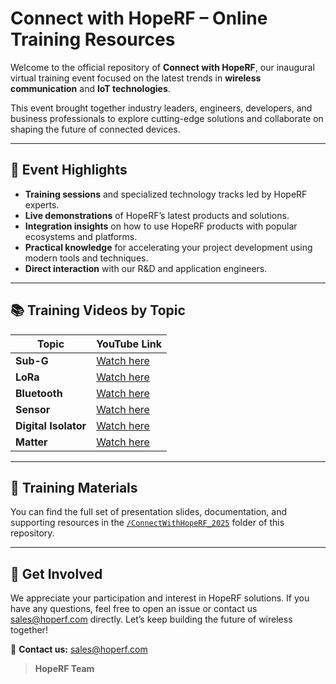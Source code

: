 # Connect with HopeRF – Online Training Resources

Welcome to the official repository of **Connect with HopeRF**, our inaugural virtual training event focused on the latest trends in **wireless communication** and **IoT technologies**.

This event brought together industry leaders, engineers, developers, and business professionals to explore cutting-edge solutions and collaborate on shaping the future of connected devices.

---

## 🎯 Event Highlights

- **Training sessions** and specialized technology tracks led by HopeRF experts.
- **Live demonstrations** of HopeRF’s latest products and solutions.
- **Integration insights** on how to use HopeRF products with popular ecosystems and platforms.
- **Practical knowledge** for accelerating your project development using modern tools and techniques.
- **Direct interaction** with our R&D and application engineers.

---

## 📚 Training Videos by Topic

| Topic | YouTube Link |
|-------|--------------|
| **Sub-G** | [Watch here](https://www.youtube.com/watch?v=omUvmrRVkrA) |
| **LoRa** | [Watch here](https://www.youtube.com/watch?v=Ny3lf7eRJEU) |
| **Bluetooth** | [Watch here](https://www.youtube.com/watch?v=JuvTlYeUOJQ) |
| **Sensor** | [Watch here](https://www.youtube.com/watch?v=hHoG_lCx51c) |
| **Digital Isolator** | [Watch here](https://www.youtube.com/watch?v=GbRpjYB_DRM) |
| **Matter** | [Watch here](https://www.youtube.com/watch?v=Ofj3je62vAE) |

---

## 📄 Training Materials

You can find the full set of presentation slides, documentation, and supporting resources in the [`/ConnectWithHopeRF_2025`](./ConnectWithHopeRF_2025) folder of this repository.

---

## 🙌 Get Involved

We appreciate your participation and interest in HopeRF solutions. If you have any questions, feel free to open an issue or contact us sales@hoperf.com directly. Let’s keep building the future of wireless together!

📧 **Contact us:** [sales@hoperf.com](mailto:sales@hoperf.com)

> **HopeRF Team**